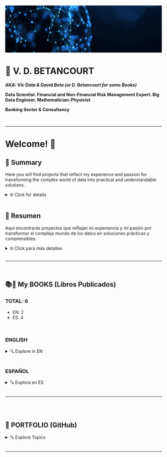 ![](https://github.com/vbleal/vbleal/blob/main/Im/Main_Banner.gif)

# 📃 V. D. BETANCOURT

***AKA: Vic Data & David Beta (or D. Betancourt for some Books)***

**Data Scientist. Financial and Non-Financial Risk Management Expert. Big Data Engineer. Mathematician-Physicist**

**Banking Sector & Consultancy**


<br>

---


# Welcome! 👋

## 📌 Summary

Here you will find projects that reflect my experience and passion for transforming the complex world of data into practical and understandable solutions.

<details>
<summary>🌐 Click for details </summary>

### What defines me:

- 📊 **Data Scientist and Expert in Financial Risks**: Delving into the numbers to find stories and solutions.
- 🌎 **Global Experience**: Leadership of teams in the financial sector at an international level.
- 🤖 **Passionate about AI**: At the forefront of research on advanced AI technologies.
- 📚 **Continuous Learning**: With a solid academic background ranging from Physics to Artificial Intelligence.
- 🌱 **Community Contributor**: Committed to sharing knowledge and promoting growth in the technological and financial fields.


</details>

<br>


## 📌 Resumen

Aquí encontrarás proyectos que reflejan mi experiencia y mi pasión por transformar el complejo mundo de los datos en soluciones prácticas y comprensibles.

<details>
<summary>🌐 Click para más detalles </summary>

### Lo que me define:
- 📊 **Científico de Datos y Experto en Riesgos Financieros**: Profundizando en los números para encontrar historias y soluciones.
- 🌎 **Experiencia Global**: Liderazgo de equipos en el sector financiero a nivel internacional.
- 🤖 **Apasionado por la IA**: En la vanguardia de la investigación de tecnologías avanzadas de IA.
- 📚 **Aprendizaje Continuo**: Con una sólida formación académica que abarca desde Física hasta Inteligencia Artificial.
- 🌱 **Contribuyente a la Comunidad**: Comprometido con compartir conocimientos y promover el crecimiento en los ámbitos tecnológico y financiero.


</details>

<br>


---




<br>

## 📚📲 My BOOKS (Libros Publicados)


### TOTAL: 6
  - EN: 2
  - ES: 4



<br>

### ENGLISH

<details>
<summary>🔍 Explore in EN </summary>

<br>

Discover my series **EXPLAINABLE DATA**, where I demystify artificial intelligence and offer accessible guides for everyone.

### 📊🦾 **EXPLAINABLE DATA Series**

<br>

1. **Artificial Intelligence in Plain English.** ***An AI-Guide To Rule Them All***
    - EU: [https://amzn.eu/d/30gpBQf](https://amzn.eu/d/30gpBQf)

<br>

2. **Big Data for SMEs.** ***8 Solutions for Its Implementation in Small and Medium Enterprises***


<br>


**Covers**:

<details>
    <summary>🔍 Explore Covers </summary>

<br>

<img src="https://github.com/vbleal/vbleal/blob/main/Im/002_IA_eng_mini.jpg" width="240" height="400">

<img src="https://github.com/vbleal/vbleal/blob/main/Im/004_BD_eng_mini.jpg" width="240" height="400">



</details>


</details>





<br>

### ESPAÑOL


<details>
<summary>🔍 Explora en ES </summary>

<br>

Descubre mi serie **EXPLAINABLE DATA**, donde desmitifico la inteligencia artificial y ofrezco guías accesibles para todos.

### 📊🦾 **Serie EXPLAINABLE DATA**

<br>

1. **Inteligencia Artificial en Simples Palabras.** ***Una GuIA para Dominarlas a Todas***
    
    - EU: [https://amzn.eu/d/48Ld0m2](https://amzn.eu/d/48Ld0m2)

<br>

2. **Big Data para PYMEs.** ***8 Soluciones para su Implementación en Pequeñas y Medianas Empresas***
 

<br>

### 📈 **Serie DATA SCIENCE**

<br>

1. **Data Science Nivel 1.** ***Análisis de Datos con Python*** 

<br>

2. **Data Science Nivel 1.** ***Análisis de Datos con PySpark*** 


<br>

**Portadas en Español**:

<details>
    <summary>🔍 Click para explorar </summary>

<br>

<img src="https://github.com/vbleal/vbleal/blob/main/Im/001_IA_esp_mini.jpg" width="240" height="400">

<img src="https://github.com/vbleal/vbleal/blob/main/Im/003_BD_esp_mini.jpg" width="240" height="400">

<img src="https://github.com/vbleal/vbleal/blob/main/Im/005_DS_mini.jpg" width="240" height="400">

<img src="https://github.com/vbleal/vbleal/blob/main/Im/006_DS_N1_PySpark.jpg" width="240" height="400">





</details>

    
</details>    
    

</details>

<br>


----------------





<br>
<br>

## 📑 PORTFOLIO (GitHub)



<details>
<summary>🔍 Explore Topics </summary>

<br>

![](https://github.com/vbleal/vbleal/blob/main/Im/Banner_Portfolio.gif)

<br>

### 🦾 Artificial Intelligence, Machine Learning & Deep Learning

<details>
<summary>🔍 Details </summary>

<br>

1. **TensorFlow**

    *    [Playground TensorFlow](https://github.com/vbleal/Playground)

<br>

2. **Supervised Learning**

    *    [Computer Vision](https://github.com/vbleal/SL_ComputerVision)
  
<br>

3. **Redes Neuronales y Deep Learning**

   *    [UrbanSound8K](https://github.com/vbleal/UrbanSound8k)
  
   *    [Vegetable Image Data](https://github.com/vbleal/VegetableImage)

   *    [FX Predictions](https://github.com/vbleal/FX_Predictions)   

   *    [Cripto Currencies Predictions](https://github.com/vbleal/Cripto_Predictions)

   *    [Aeropuertos: Predicción de Operaciones y Pasajeros](https://github.com/vbleal/Airports/tree/main/_Aero_Operations)


   
</details>







<br>
<br>

### 📊🔮 Data Science

<details>
<summary>🔍 Details </summary>

<br>

1. **Visualización de Datos**: [Data Visualization](https://github.com/vbleal/DataViz)

   *    [Titanic](https://github.com/vbleal/DataViz/tree/main/Titanic)

   *    [Loan Data](https://github.com/vbleal/DataViz/tree/main/LoanData)

<br>

2. **Generación de Datos Sintéticos (Synthetic Data)**

   *    [Aeropuertos: Repositorio Principal](https://github.com/vbleal/Airports)



  
</details>





<br>
<br>

### 💶 Financial Risk Management

<details>
<summary>🔍 Details </summary>

1. **Riesgos Financieros**: [Financial Risks](https://github.com/vbleal/FR)

   *    [FX Predictions](https://github.com/vbleal/FX_Predictions)
     
   *    [Cripto Currencies Predictions](https://github.com/vbleal/Cripto_Predictions)   





</details>






<br>
<br>

### 🐍 Python

<details>
<summary>🔍 Details </summary>

1. **Pandas**

   *    [Pandas WhitePaper](https://github.com/vbleal/Pandas)

2. **Algorithms**

   *    [Optimization](https://github.com/vbleal/AlgoritmosOptimizacion)


</details>




   


<br>
<br>

### 🧮 Math

<details>
<summary>🔍 Details </summary>

1. **Algorithms**

   *    [Optimization](https://github.com/vbleal/AlgoritmosOptimizacion)


</details>






<br>
<br>

### 📋 Agile Methodologies

<details>
<summary>🔍 Details </summary>

1. [Agile in Data Science & Big Data Project](https://github.com/vbleal/AgileDataScience)


</details>






<br>
<br>


### 🚀 Other

<details>
<summary>🔍 Details </summary>

#### ✈️ Aeropuertos



1. **Aeropuertos: Repositorio Principal**

    *    [Repositorio Principal](https://github.com/vbleal/Airports)

<br>

2. **Aeropuertos: Operaciones y Pasajeros**

    *    [Repositorio: Operaciones y Pasajeros](https://github.com/vbleal/Airports/tree/main/_Aero_Operations)

<br>

3. **Aeropuertos: Locales y Rentas**

    *    [Repositorio: Locales y Rentas](https://github.com/vbleal/Airports/tree/main/_Aero_Rent)

<br>

4. **Aeropuertos y Combustibles: Ingresos y Gastos**

    *    [Repositorio: Ingresos y Gastos](https://github.com/vbleal/Airports/tree/main/_Aero_NetIncome)

   


</details>



<br>
<br>

### 🤪 JUST FOR FUN

<details>
<summary>🔍 Details </summary>

1. None yet


</details>




</details>

<br>


----------------









<!---

>💡 *   *
― 

## 📃 

  

## 📑 


## 📥 


## ㊙️ 


## 📊 



--->





<!---
- 👋 Hey!
- 🎯 Interested in 📊 ***Data Science*** and 🤖 ***Artificial Intelligence***, and how they are applied to the 💵 ***Financial Sector***, sucha as in ***Financial Risk Modeling***, and other Industries

- 💞️ I’m looking to collaborate on ...
- 📫 You can reach me out through ...
--->
<!---
vbleal/vbleal is a ✨ special ✨ repository because its `README.md` (this file) appears on your GitHub profile.
You can click the Preview link to take a look at your changes.



### More Detailed Description

<details>
    <summary> Click to expand. </summary>
    
</details>

----------------

--->



